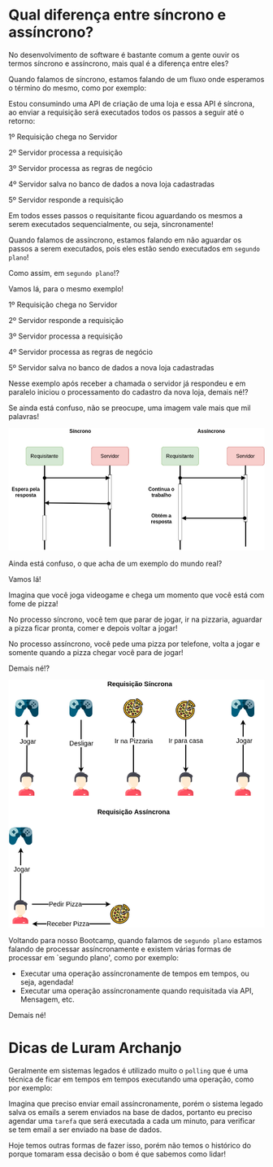 # Qual diferença entre síncrono e assíncrono?

No desenvolvimento de software é bastante comum a gente ouvir os termos síncrono e assíncrono, mais qual é a diferença 
entre eles?

Quando falamos de síncrono, estamos falando de um fluxo onde esperamos o término do mesmo, como por exemplo:

Estou consumindo uma API de criação de uma loja e essa API é síncrona, ao enviar a requisição será executados todos os 
passos a seguir até o retorno:

1º Requisição chega no Servidor

2º Servidor processa a requisição

3º Servidor processa as regras de negócio

4º Servidor salva no banco de dados a nova loja cadastradas

5º Servidor responde a requisição

Em todos esses passos o requisitante ficou aguardando os mesmos a serem executados sequencialmente, ou seja, síncronamente!

Quando falamos de assíncrono, estamos falando em não aguardar os passos a serem executados, pois eles estão sendo 
executados em `segundo plano`!

Como assim, em `segundo plano`!?

Vamos lá, para o mesmo exemplo!

1º Requisição chega no Servidor

2º Servidor responde a requisição

3º Servidor processa a requisição

4º Servidor processa as regras de negócio

5º Servidor salva no banco de dados a nova loja cadastradas

Nesse exemplo após receber a chamada o servidor já respondeu e em paralelo iniciou o processamento do cadastro da nova 
loja, demais né!?

Se ainda está confuso, não se preocupe, uma imagem vale mais que mil palavras!

![alt text](../images/synchronous-vs-asynchronous-001.png "Synchronous vs Asynchronous")

Ainda está confuso, o que acha de um exemplo do mundo real?

Vamos lá!

Imagina que você joga videogame e chega um momento que você está com fome de pizza!

No processo síncrono, você tem que parar de jogar, ir na pizzaria, aguardar a pizza ficar pronta, comer e depois voltar 
a jogar!

No processo assíncrono, você pede uma pizza por telefone, volta a jogar e somente quando a pizza chegar você para de jogar!

Demais né!?

![alt text](../images/synchronous-vs-asynchronous-002.png "Synchronous vs Asynchronous")

Voltando para nosso Bootcamp, quando falamos de `segundo plano` estamos falando de processar assíncronamente e 
existem várias formas de processar em `segundo plano', como por exemplo:

- Executar uma operação assíncronamente de tempos em tempos, ou seja, agendada!
- Executar uma operação assíncronamente quando requisitada via API, Mensagem, etc.

Demais né!

# Dicas de Luram Archanjo

Geralmente em sistemas legados é utilizado muito o `polling` que é uma técnica de ficar em tempos em 
tempos executando uma operação, como por exemplo:

Imagina que preciso enviar email assíncronamente, porém o sistema legado salva os emails a serem enviados na base de 
dados, portanto eu preciso agendar uma `tarefa` que será executada a cada um minuto, para verificar se tem email a ser 
enviado na base de dados.

Hoje temos outras formas de fazer isso, porém não temos o histórico do porque tomaram essa decisão o bom é que sabemos 
como lidar!